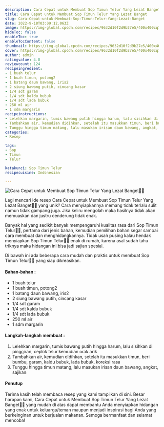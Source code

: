 ```yaml
---
description: Cara Cepat untuk Membuat Sop Timun Telur Yang Lezat Banget"
title: Cara Cepat untuk Membuat Sop Timun Telur Yang Lezat Banget
slug: Cara-Cepat-untuk-Membuat-Sop-Timun-Telur-Yang-Lezat-Banget
date: 2022-9-18T03:09:12.063Z
image: https://img-global.cpcdn.com/recipes/9632d10f2d9b27e5/400x400cq70/photo.jpg
hideToc: false
enableToc: true
enableTocContent: false
thumbnail: https://img-global.cpcdn.com/recipes/9632d10f2d9b27e5/400x400cq70/photo.jpg
cover: https://img-global.cpcdn.com/recipes/9632d10f2d9b27e5/400x400cq70/photo.jpg
author: admin
ratingvalue: 4.8
reviewcount: 124
recipeingredient:
- 1 buah telur
- 1 buah timun, potong2
- 1 batang daun bawang, iris2
- 2 siung bawang putih, cincang kasar
- 1/4 sdt garam
- 1/4 sdt kaldu bubuk
- 1/4 sdt lada bubuk
- 250 ml air
- 1 sdm margarin
recipeinstructions:
- Lelehkan margarin, tumis bawang putih hingga harum, lalu sisihkan di pinggiran, ceplok telur kemudian orak arik
- Tambahkan air, kemudian didihkan, setelah itu masukkan timun, beri bumbu, garam, kaldu bubuk, lada bubuk, koreksi rasa
- Tunggu hingga timun matang, lalu masukan irisan daun bawang, angkat, sajikan
categories:
- Resep

tags:
- Sop
- Timun
- Telur

katakunci: Sop Timun Telur
recipecuisine: Indonesian

---
```


![Cara Cepat untuk Membuat Sop Timun Telur Yang Lezat Banget👩‍🍳](https://img-global.cpcdn.com/recipes/9632d10f2d9b27e5/400x400cq70/photo.jpg)

Lagi mencari ide resep Cara Cepat untuk Membuat Sop Timun Telur Yang Lezat Banget👩‍🍳 yang unik? Cara menyiapkannya memang tidak terlalu sulit namun tidak gampang juga. Jika keliru mengolah maka hasilnya tidak akan memuaskan dan justru cenderung tidak enak.

Banyak hal yang sedikit banyak mempengaruhi kualitas rasa dari Sop Timun Telur👩‍🍳, pertama dari jenis bahan, kemudian pemilihan bahan segar sampai cara membuat dan menghidangkannya. Tidak usah pusing kalau hendak menyiapkan Sop Timun Telur👩‍🍳 enak di rumah, karena asal sudah tahu triknya maka hidangan ini bisa jadi sajian spesial.

Di bawah ini ada beberapa cara mudah dan praktis untuk membuat Sop Timun Telur👩‍🍳 yang siap dikreasikan.

<!--inarticleads1-->

#### Bahan-bahan :

- 1 buah telur
- 1 buah timun, potong2
- 1 batang daun bawang, iris2
- 2 siung bawang putih, cincang kasar
- 1/4 sdt garam
- 1/4 sdt kaldu bubuk
- 1/4 sdt lada bubuk
- 250 ml air
- 1 sdm margarin

<!--inarticleads2-->

#### Langkah-langkah membuat :

1. Lelehkan margarin, tumis bawang putih hingga harum, lalu sisihkan di pinggiran, ceplok telur kemudian orak arik
1. Tambahkan air, kemudian didihkan, setelah itu masukkan timun, beri bumbu, garam, kaldu bubuk, lada bubuk, koreksi rasa
1. Tunggu hingga timun matang, lalu masukan irisan daun bawang, angkat, sajikan

#### Penutup

Terima kasih telah membaca resep yang kami tampilkan di sini. Besar harapan kami, Cara Cepat untuk Membuat Sop Timun Telur Yang Lezat Banget👩‍🍳 yang mudah di atas dapat membantu Anda menyiapkan hidangan yang enak untuk keluarga/teman maupun menjadi inspirasi bagi Anda yang berkeinginan untuk berjualan makanan. Semoga bermanfaat dan selamat mencoba!